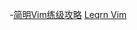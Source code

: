 -[简明Vim练级攻略](https://coolshell.cn/articles/5426.html)
[Leqrn Vim](https://github.com/wsdjeg/Learn-Vim_zh_cn)
